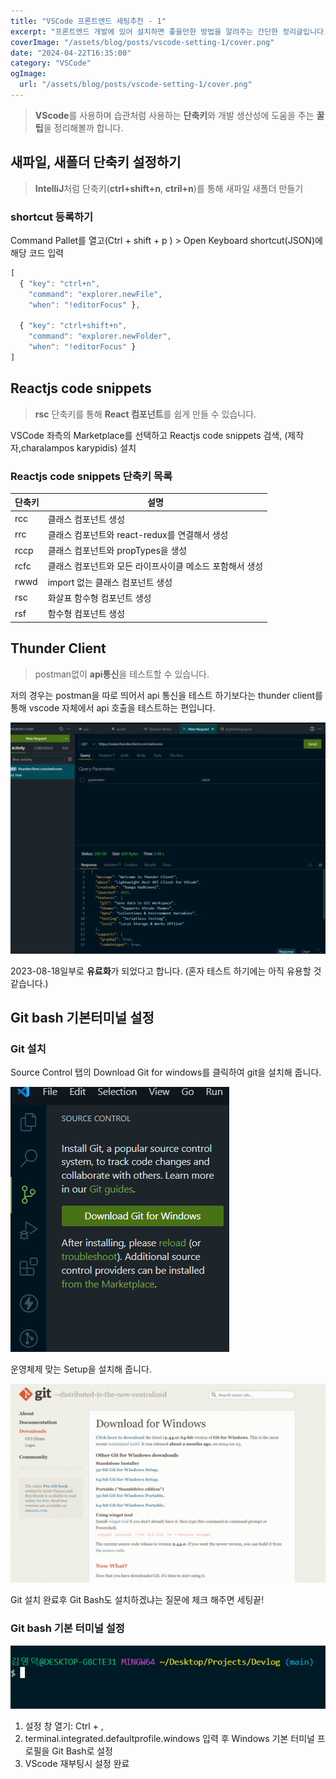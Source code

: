 ```yaml
---
title: "VSCode 프론트엔드 세팅추천 - 1"
excerpt: "프론트엔드 개발에 있어 설치하면 좋을만한 방법을 알려주는 간단한 정리글입니다."
coverImage: "/assets/blog/posts/vscode-setting-1/cover.png"
date: "2024-04-22T16:35:00"
category: "VSCode"
ogImage:
  url: "/assets/blog/posts/vscode-setting-1/cover.png"
---
```


> **VScode**를 사용하며 습관처럼 사용하는 **단축키**와 개발 생산성에 도움을 주는 **꿀팁**을 정리해볼까 합니다.


## 새파일, 새폴더 단축키 설정하기

> **IntelliJ**처럼 단축키(**ctrl+shift+n**, **ctril+n**)를 통해 새파일 새폴더 만들기

### shortcut 등록하기

Command Pallet를 열고(Ctrl + shift + p ) > Open Keyboard shortcut(JSON)에 해당 코드 입력

```jsx
[
  { "key": "ctrl+n",
    "command": "explorer.newFile",
    "when": "!editorFocus" },

  { "key": "ctrl+shift+n",
    "command": "explorer.newFolder",
    "when": "!editorFocus" }
]
```

## Reactjs code snippets

> **rsc** 단축키를 통해 **React 컴포넌트**를 쉽게 만들 수 있습니다.


VSCode 좌측의 Marketplace를 선택하고 Reactjs code snippets 검색, (제작자,charalampos karypidis)  설치

### Reactjs code snippets 단축키 목록

| 단축키 | 설명 |
| --- | --- |
| rcc | 클래스 컴포넌트 생성 |
| rrc | 클래스 컴포넌트와 react-redux를 연결해서 생성 |
| rccp | 클래스 컴포넌트와 propTypes을 생성 |
| rcfc | 클래스 컴포넌트와 모든 라이프사이클 메소드 포함해서 생성 |
| rwwd | import 없는 클래스 컴포넌트 생성 |
| rsc | 화살표 함수형 컴포넌트 생성 |
| rsf | 함수형 컴포넌트 생성 |

## Thunder Client

> postman없이 **api통신**을 테스트할 수 있습니다.


저의 경우는 postman을 따로 띄어서 api 통신을 테스트 하기보다는 thunder client를 통해 vscode 자체에서 api 호출을 테스트하는 편입니다.

![Untitled](/assets/blog/posts/vscode-setting-1/1.png)

2023-08-18일부로 **유료화**가 되었다고 합니다. (혼자 테스트 하기에는 아직 유용할 것 같습니다.)

## Git bash 기본터미널 설정

### Git 설치

Source Control 탭의 Download Git for windows를 클릭하여 git을 설치해 줍니다.

![Untitled](/assets/blog/posts/vscode-setting-1/2.png)


운영체제 맞는 Setup을 설치해 줍니다.

![Untitled](/assets/blog/posts/vscode-setting-1/3.png)

Git 설치 완료후 Git Bash도 설치하겠냐는 질문에 체크 해주면 세팅끝!

### Git bash 기본 터미널 설정

![Untitled](/assets/blog/posts/vscode-setting-1/4.png)

1. 설정 창 열기: Ctrl + ,
2. terminal.integrated.defaultprofile.windows 입력 후 Windows 기본 터미널 프로필을 Git Bash로 설정
3. VScode 재부팅시 설정 완료
